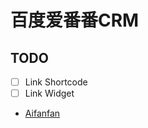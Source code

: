 # 百度爱番番CRM

## TODO
- [ ] Link Shortcode
- [ ] Link Widget

- [Aifanfan](https://aifanfan.baidu.com/)
